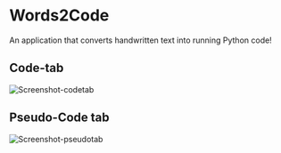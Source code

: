 # Words2Code
An application that converts handwritten text into running Python code!

## Code-tab
![Screenshot-codetab](https://user-images.githubusercontent.com/73400995/165467980-6f0e6395-237e-4f64-b12e-9824ae9bd49f.jpg)

## Pseudo-Code tab

![Screenshot-pseudotab](https://user-images.githubusercontent.com/73400995/165468076-b6b0ba26-29e9-4daf-97c9-a39d6ad2eb11.jpg)
